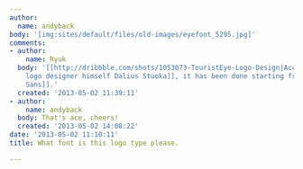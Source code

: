 ```yaml
---
author:
  name: andyback
body: '[img:sites/default/files/old-images/eyefont_5295.jpg]'
comments:
- author:
    name: Ryuk
  body: '[[http://dribbble.com/shots/1053073-TouristEye-Logo-Design|According to the
    logo designer himself Dalius Stuoka]], it has been done starting from [[http://www.myfonts.com/fonts/typedepot/centrale-sans|Centrale
    Sans]].'
  created: '2013-05-02 11:39:11'
- author:
    name: andyback
  body: That's ace, cheers!
  created: '2013-05-02 14:08:22'
date: '2013-05-02 11:10:11'
title: What font is this logo type please.

---
```

